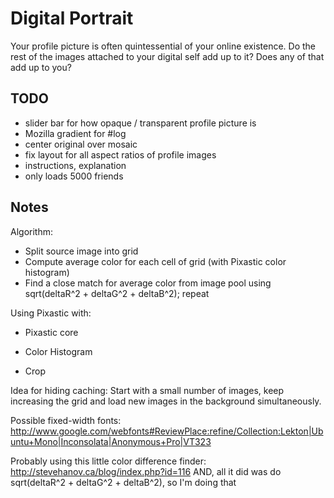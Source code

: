 Digital Portrait
================

Your profile picture is often quintessential of your online existence. Do the rest of the images attached to your digital self add up to it? Does any of that add up to you?


TODO
----

 - slider bar for how opaque / transparent profile picture is
 - Mozilla gradient for #log
 - center original over mosaic
 - fix layout for all aspect ratios of profile images
 - instructions, explanation
 - only loads 5000 friends


Notes
-----

Algorithm:

- Split source image into grid
- Compute average color for each cell of grid (with Pixastic color histogram)
- Find a close match for average color from image pool using sqrt(deltaR^2 + deltaG^2 + deltaB^2); repeat

Using Pixastic with:
 
 - Pixastic core

 - Color Histogram
 - Crop

Idea for hiding caching:
Start with a small number of images, keep increasing the grid and load new images in the background simultaneously.

Possible fixed-width fonts:
http://www.google.com/webfonts#ReviewPlace:refine/Collection:Lekton|Ubuntu+Mono|Inconsolata|Anonymous+Pro|VT323

Probably using this little color difference finder:
http://stevehanov.ca/blog/index.php?id=116
AND, all it did was do sqrt(deltaR^2 + deltaG^2 + deltaB^2), so I'm doing that